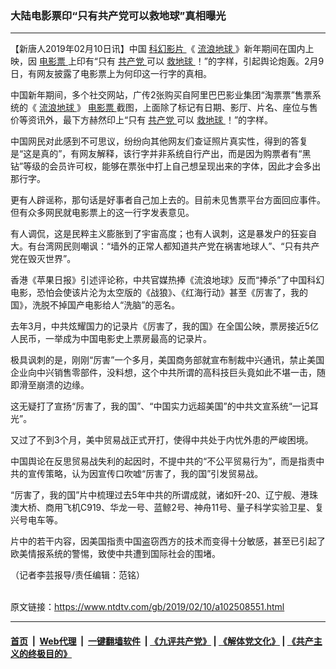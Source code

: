 ### 大陆电影票印“只有共产党可以救地球”真相曝光
------------------------

<div class="post_content">
 <p>
  【新唐人2019年02月10日讯】中国
  <a href="https://www.ntdtv.com/gb/科幻影片.htm">
   科幻影片
  </a>
  《
  <a href="https://www.ntdtv.com/gb/流浪地球.htm">
   流浪地球
  </a>
  》新年期间在国内上映，因
  <a href="https://www.ntdtv.com/gb/电影票.htm">
   电影票
  </a>
  上印有“只有
  <a href="https://www.ntdtv.com/gb/共产党.htm">
   共产党
  </a>
  可以
  <a href="https://www.ntdtv.com/gb/救地球.htm">
   救地球
  </a>
  ！”的字样，引起舆论炮轰。2月9日，有网友披露了电影票上为何印这一行字的真相。
 </p>
 <p>
  中国新年期间，多个社交网站，广传2张购买自阿里巴巴影业集团“淘票票”售票系统的《
  <a href="https://www.ntdtv.com/gb/流浪地球.htm">
   流浪地球
  </a>
  》
  <a href="https://www.ntdtv.com/gb/电影票.htm">
   电影票
  </a>
  截图，上面除了标记有日期、影厅、片名、座位与售价等资讯外，最下方赫然印上“只有
  <a href="https://www.ntdtv.com/gb/共产党.htm">
   共产党
  </a>
  可以
  <a href="https://www.ntdtv.com/gb/救地球.htm">
   救地球
  </a>
  ！”的字样。
 </p>
 <p>
  中国网民对此感到不可思议，纷纷向其他网友们查证照片真实性，得到的答复是“这是真的”，有网友解释，该行字并非系统自行产出，而是因为购票者有“黑钻”等级的会员许可权，能够在票张中打上自己想呈现出来的字体，因此才会多出那行字。
 </p>
 <p>
  更有人辟谣称，那句话是好事者自己加上去的。目前未见售票平台方面回应事件。但有众多网民就电影票上的这一行字发表意见。
 </p>
 <p>
  有人调侃，这是民粹主义膨胀到了宇宙高度；也有人讽刺，这是暴发户的狂妄自大。有台湾网民则嘲讽：“墙外的正常人都知道共产党在祸害地球人”、“只有共产党在毁灭世界”。
 </p>
 <p>
  香港《苹果日报》引述评论称，中共官媒热捧《流浪地球》反而“捧杀”了中国科幻电影，恐怕会使该片沦为太空版的《战狼》、《红海行动》甚至《厉害了，我的国》，洗脱不掉国产电影给人“洗脑”的恶名。
 </p>
 <p>
  去年3月，中共炫耀国力的记录片《厉害了，我的国》在全国公映，票房接近5亿人民币，一举成为中国电影史上票房最高的记录片。
 </p>
 <p>
  极具讽刺的是，刚刚“厉害”一个多月，美国商务部就宣布制裁中兴通讯，禁止美国企业向中兴销售零部件，没料想，这个中共所谓的高科技巨头竟如此不堪一击，随即滑至崩溃的边缘。
 </p>
 <p>
  这无疑打了宣扬“厉害了，我的国”、“中国实力远超美国”的中共文宣系统“一记耳光”。
 </p>
 <p>
  又过了不到3个月，美中贸易战正式开打，使得中共处于内忧外患的严峻困境。
 </p>
 <p>
  中国舆论在反思贸易战失利的起因时，不提中共的“不公平贸易行为”，而是指责中共的宣传策略，认为因宣传口吹嘘“厉害了，我的国”引发贸易战。
 </p>
 <p>
  “厉害了，我的国”片中梳理过去5年中共的所谓成就，诸如歼-20、辽宁舰、港珠澳大桥、商用飞机C919、华龙一号、蓝鲸2号、神舟11号、量子科学实验卫星、复兴号电车等。
 </p>
 <p>
  片中的若干内容，因美国指责中国盗窃西方的技术而变得十分敏感，甚至已引起了欧美情报系统的警惕，致使中共遭到国际社会的围堵。
 </p>
 <p>
  （记者李芸报导/责任编辑：范铭）
 </p>
 <div class="single_ad">
 </div>
</div>

<br/>原文链接：https://www.ntdtv.com/gb/2019/02/10/a102508551.html


------------------------
#### [首页](https://github.com/gfw-breaker/banned-news/blob/master/README.md) &nbsp;|&nbsp; [Web代理](https://github.com/labour-camp/helloworld) &nbsp;|&nbsp; [一键翻墙软件](https://github.com/gfw-breaker/nogfw/blob/master/README.md) &nbsp;| [《九评共产党》](https://github.com/gfw-breaker/9ping.md/blob/master/README.md#九评之一评共产党是什么) | [《解体党文化》](https://github.com/gfw-breaker/jtdwh.md/blob/master/README.md) | [《共产主义的终极目的》](https://github.com/gfw-breaker/gczydzjmd.md/blob/master/README.md)

